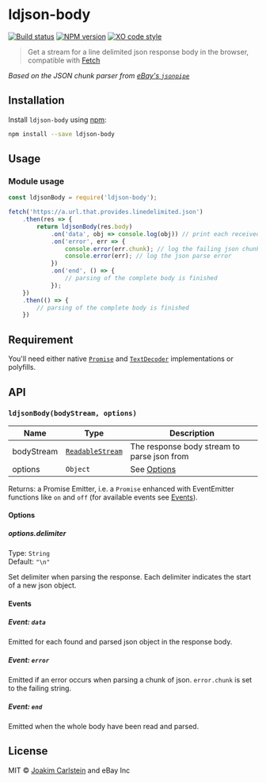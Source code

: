 # ldjson-body

[![Build status][travis-image]][travis-url] [![NPM version][npm-image]][npm-url] [![XO code style][codestyle-image]][codestyle-url]

> Get a stream for a line delimited json response body in the browser, compatible with [Fetch](https://developer.mozilla.org/en-US/docs/Web/API/Fetch_API)

*Based on the JSON chunk parser from [eBay's `jsonpipe`](https://github.com/eBay/jsonpipe)*

## Installation

Install `ldjson-body` using [npm](https://www.npmjs.com/):

```bash
npm install --save ldjson-body
```

## Usage

### Module usage

```javascript
const ldjsonBody = require('ldjson-body');

fetch('https://a.url.that.provides.linedelimited.json')
	.then(res => {
		return ldjsonBody(res.body)
			.on('data', obj => console.log(obj)) // print each received object
			.on('error', err => {
				console.error(err.chunk); // log the failing json chunk
				console.error(err); // log the json parse error
			})
			.on('end', () => {
				// parsing of the complete body is finished
			});
	})
	.then(() => {
		// parsing of the complete body is finished
	})
```

## Requirement

You'll need either native [`Promise`](https://developer.mozilla.org/en-US/docs/Web/JavaScript/Reference/Global_Objects/Promise) and [`TextDecoder`](https://developer.mozilla.org/en-US/docs/Web/API/TextDecoder) implementations or polyfills.

## API

### `ldjsonBody(bodyStream, options)`

| Name | Type | Description |
|------|------|-------------|
| bodyStream | [`ReadableStream`](https://streams.spec.whatwg.org/#rs-class) | The response body stream to parse json from |
| options | `Object` | See [Options](#options) |

Returns: a Promise Emitter, i.e. a `Promise` enhanced with EventEmitter functions like `on` and `off` (for available events see [Events](#events)).

#### Options

##### options.delimiter

Type: `String`  
Default: `"\n"`  

Set delimiter when parsing the response. Each delimiter indicates the start of a new json object.

#### Events

##### Event: `data`

Emitted for each found and parsed json object in the response body.

##### Event: `error`

Emitted if an error occurs when parsing a chunk of json. `error.chunk` is set to the failing string.

##### Event: `end`

Emitted when the whole body have been read and parsed.

## License

MIT © [Joakim Carlstein](http://joakim.beng.se) and eBay Inc

[npm-url]: https://npmjs.org/package/ldjson-body
[npm-image]: https://badge.fury.io/js/ldjson-body.svg
[travis-url]: https://travis-ci.org/joakimbeng/ldjson-body
[travis-image]: https://travis-ci.org/joakimbeng/ldjson-body.svg?branch=master
[codestyle-url]: https://github.com/sindresorhus/xo
[codestyle-image]: https://img.shields.io/badge/code%20style-XO-5ed9c7.svg?style=flat
